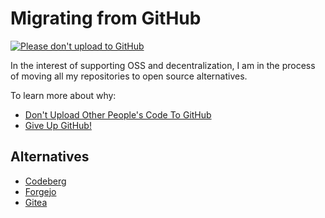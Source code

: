 # Migrating from GitHub
[![Please don't upload to GitHub](https://nogithub.codeberg.page/badge.svg)](https://nogithub.codeberg.page)

In the interest of supporting OSS and decentralization, I am in the process of moving all my repositories to open source alternatives.

To learn more about why:
* [Don't Upload Other People's Code To GitHub](https://nogithub.codeberg.page/)
* [Give Up GitHub!](https://sfconservancy.org/GiveUpGitHub/)

## Alternatives
* [Codeberg](codeberg.org/)
* [Forgejo](https://forgejo.org/)
* [Gitea](https://about.gitea.com/)

